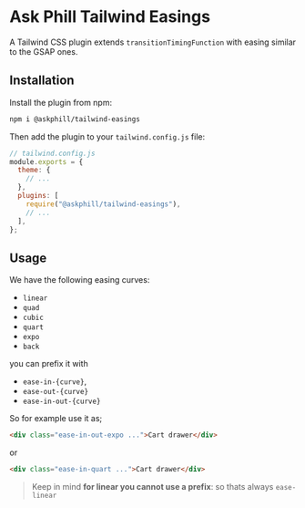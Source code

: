 # Ask Phill Tailwind Easings

A Tailwind CSS plugin extends `transitionTimingFunction` with easing similar to the GSAP ones.

## Installation

Install the plugin from npm:

```sh
npm i @askphill/tailwind-easings
```

Then add the plugin to your `tailwind.config.js` file:

```js
// tailwind.config.js
module.exports = {
  theme: {
    // ...
  },
  plugins: [
    require("@askphill/tailwind-easings"),
    // ...
  ],
};
```

## Usage

We have the following easing curves:

- `linear`
- `quad`
- `cubic`
- `quart`
- `expo`
- `back`

you can prefix it with

- `ease-in-{curve}`,
- `ease-out-{curve}`
- `ease-in-out-{curve}`

So for example use it as;

```html
<div class="ease-in-out-expo ...">Cart drawer</div>
```

or

```html
<div class="ease-in-quart ...">Cart drawer</div>
```

> Keep in mind **for linear you cannot use a prefix**: so thats always `ease-linear`
